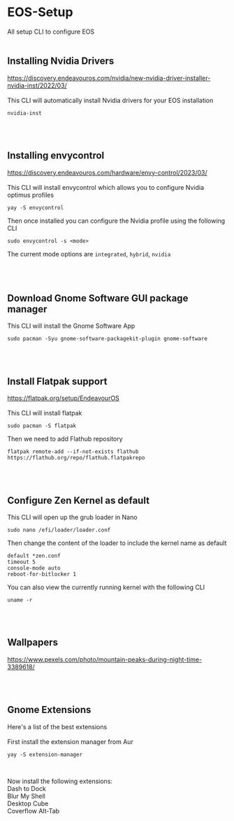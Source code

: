 # EOS-Setup
All setup CLI to configure EOS
<br>
<br>
## Installing Nvidia Drivers
<https://discovery.endeavouros.com/nvidia/new-nvidia-driver-installer-nvidia-inst/2022/03/>  
<br>
This CLI will automatically install Nvidia drivers for your EOS installation

```
nvidia-inst
```  
<br>
<br>

## Installing envycontrol  
<https://discovery.endeavouros.com/hardware/envy-control/2023/03/>  
<br>
This CLI will install envycontrol which allows you to configure Nvidia optimus profiles  

```
yay -S envycontrol
```  

Then once installed you can configure the Nvidia profile using the following CLI  

```
sudo envycontrol -s <mode>
```  

The current mode options are `integrated`, `hybrid`, `nvidia`  
<br>
<br>
<br>
## Download Gnome Software GUI package manager  
This CLI will install the Gnome Software App
```
sudo pacman -Syu gnome-software-packagekit-plugin gnome-software
```
<br>
<br>

## Install Flatpak support
<https://flatpak.org/setup/EndeavourOS>  
<br>
This CLI will install flatpak  

```
sudo pacman -S flatpak
```

Then we need to add Flathub repository  

```
flatpak remote-add --if-not-exists flathub https://flathub.org/repo/flathub.flatpakrepo
```  

<br>
<br>

## Configure Zen Kernel as default  
This CLI will open up the grub loader in Nano  

```
sudo nano /efi/loader/loader.conf
```  


Then change the content of the loader to include the kernel name as default  

```
default *zen.conf
timeout 5
console-mode auto
reboot-for-bitlocker 1
```  

You can also view the currently running kernel with the following CLI  

```
uname -r
```  

<br>
<br>

## Wallpapers
<https://www.pexels.com/photo/mountain-peaks-during-night-time-3389618/> 
<br>

<br>
<br>

## Gnome Extensions
Here's a list of the best extensions
<br>
<br>
First install the extension manager from Aur
<br>

```
yay -S extension-manager
```
<br>

Now install the following extensions:
<br>
Dash to Dock
<br>
Blur My Shell
<br>
Desktop Cube
<br>
Coverflow Alt-Tab
